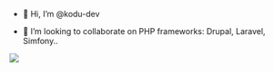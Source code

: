 - 👋 Hi, I’m @kodu-dev

- 💞️ I’m looking to collaborate on PHP frameworks: Drupal, Laravel, Simfony..


<a href="https://github.com/kodu-dev">
  <!--![Github stats](https://github-readme-stats.vercel.app/api?username=kodu-dev&theme=highcontrast&show_icons=true&count_private=true) -->
  <img src="https://github-readme-stats.vercel.app/api?username=kodu-dev&theme=highcontrast&show_icons=true&count_private=true" />
  <!--<img height="180em" src="https://github-readme-stats.vercel.app/api/top-langs/?username=dreambold&theme=buefy&layout=compact" /> -->
</a>
<!---
kodu-dev/kodu-dev is a ✨ special ✨ repository because its `README.md` (this file) appears on your GitHub profile.
You can click the Preview link to take a look at your changes.
--->
